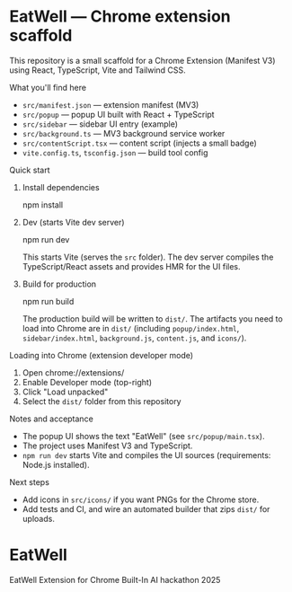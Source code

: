 # EatWell — Chrome extension scaffold

This repository is a small scaffold for a Chrome Extension (Manifest V3) using React, TypeScript, Vite and Tailwind CSS.

What you'll find here

- `src/manifest.json` — extension manifest (MV3)
- `src/popup` — popup UI built with React + TypeScript
- `src/sidebar` — sidebar UI entry (example)
- `src/background.ts` — MV3 background service worker
- `src/contentScript.tsx` — content script (injects a small badge)
- `vite.config.ts`, `tsconfig.json` — build tool config

Quick start

1. Install dependencies

   npm install

2. Dev (starts Vite dev server)

   npm run dev

   This starts Vite (serves the `src` folder). The dev server compiles the TypeScript/React assets and provides HMR for the UI files.

3. Build for production

   npm run build

   The production build will be written to `dist/`. The artifacts you need to load into Chrome are in `dist/` (including `popup/index.html`, `sidebar/index.html`, `background.js`, `content.js`, and `icons/`).

Loading into Chrome (extension developer mode)

1. Open chrome://extensions/
2. Enable Developer mode (top-right)
3. Click "Load unpacked"
4. Select the `dist/` folder from this repository

Notes and acceptance

- The popup UI shows the text "EatWell" (see `src/popup/main.tsx`).
- The project uses Manifest V3 and TypeScript.
- `npm run dev` starts Vite and compiles the UI sources (requirements: Node.js installed).

Next steps

- Add icons in `src/icons/` if you want PNGs for the Chrome store.
- Add tests and CI, and wire an automated builder that zips `dist/` for uploads.
# EatWell
EatWell Extension for Chrome Built-In AI hackathon 2025
